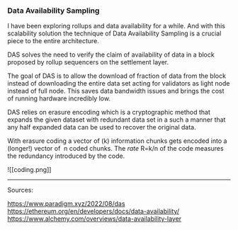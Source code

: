 
### Data Availability Sampling 

I have been exploring rollups and data availability for a while. And with this scalability solution the technique of Data Availability Sampling is a crucial piece to the entire architecture. 

DAS solves the need to verify the claim of availability of data in a block proposed by rollup sequencers on the settlement layer. 

The goal of DAS is to allow the download of fraction of data from the block instead of downloading the entire data set acting for validators as light node instead of full node. This saves data bandwidth issues and brings the cost of running hardware incredibly low. 

DAS relies on erasure encoding which is a cryptographic method that expands the given dataset with redundant data set in a such a manner that any half expanded data can be used to recover the original data.

With erasure coding a vector of (k) information chunks gets encoded into a (longer!) vector of  n coded chunks. The _rate_ R=k/n of the code measures the redundancy introduced by the code.

![[coding.png]]

---

Sources:

https://www.paradigm.xyz/2022/08/das
https://ethereum.org/en/developers/docs/data-availability/
https://www.alchemy.com/overviews/data-availability-layer